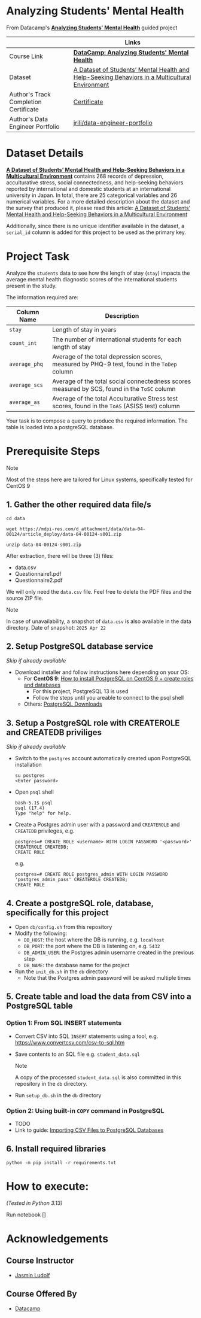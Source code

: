 # Analyzing Students' Mental Health
From Datacamp's **[Analyzing Students' Mental Health](https://app.datacamp.com/learn/projects/analyzing_students_mental_health/guided/SQL)** guided project


|            | Links|
| ---------- | -----|
|Course Link | **[DataCamp: Analyzing Students' Mental Health](https://app.datacamp.com/learn/projects/analyzing_students_mental_health/guided/SQL)**  |
| Dataset | [A Dataset of Students’ Mental Health and Help-Seeking Behaviors in a Multicultural Environment](https://www.mdpi.com/2306-5729/4/3/124) |
| Author's Track Completion Certificate|[Certificate](https://www.datacamp.com/completed/statement-of-accomplishment/track/5dac6f85d32d86a8dccba020cbbeacd8f3c9ed11) |
| Author's Data Engineer Portfolio | [jrili/data-engineer-portfolio](https://github.com/jrili/data-engineer-portfolio) |

# Dataset Details
**[A Dataset of Students’ Mental Health and Help-Seeking Behaviors in a Multicultural Environment](https://www.mdpi.com/2306-5729/4/3/124)** contains 268 records of depression, acculturative stress, social connectedness, and help-seeking behaviors reported by international and domestic students at an international university in Japan. In total, there are 25 categorical variables and 26 numerical variables. For a more detailed description about the dataset and the survey that produced it, please read this article: [A Dataset of Students’ Mental Health and Help-Seeking Behaviors in a Multicultural Environment](https://www.mdpi.com/2306-5729/4/3/124)

Additionally, since there is no unique identifier available in the dataset, a `serial_id` column is added for this project to be used as the primary key.

# Project Task
Analyze the `students` data to see how the length of stay (`stay`) impacts the average mental health diagnostic scores of the international students present in the study.

The information required are:

| Column Name | Description |
| ----------- | ----------- |
| `stay` | Length of stay in years |
| `count_int` | The number of international students for each length of stay |
| `average_phq` | Average of the total depression scores, measured by PHQ-9 test, found in the `ToDep` column |
| `average_scs` | Average of the total social connectedness scores measured by SCS, found in the `ToSC` column |
| `average_as` | Average of the total Acculturative Stress test scores, found in the `ToAS` (ASISS test) column |

Your task is to compose a query to produce the required information. The table is loaded into a postgreSQL database. 

# Prerequisite Steps

> [!NOTE]
> Most of the steps here are tailored for Linux systems, specifically tested for CentOS 9

## 1. Gather the other required data file/s
```
cd data

wget https://mdpi-res.com/d_attachment/data/data-04-00124/article_deploy/data-04-00124-s001.zip

unzip data-04-00124-s001.zip

```

After extraction, there will be three (3) files:
* data.csv 
* Questionnaire1.pdf 
* Questionnaire2.pdf

We will only need the `data.csv` file. Feel free to delete the PDF files and the source ZIP file.

> [!NOTE]
> In case of unavailability, a snapshot of `data.csv` is also available in the data directory.
> Date of snapshot: `2025 Apr 22`

## 2. Setup PostgreSQL database service
_Skip if already available_
* Download installer and follow instructions here depending on your OS:
  * For **CentOS 9**: [How to install PostgreSQL on CentOS 9 + create roles and databases](https://www.hostinger.com/tutorials/how-to-install-postgresql-on-centos)
    * For this project, PostgreSQL 13 is used
    * Follow the steps until you areable to connect to the psql shell
  * Others: [PostgreSQL Downloads](https://www.postgresql.org/download/)

## 3. Setup a PostgreSQL role with CREATEROLE and CREATEDB priviliges
_Skip if already available_

* Switch to the `postgres` account automatically created upon PostgreSQL installation
    ```
    su postgres
    <Enter password>
    ```
* Open `psql` shell
    ```
    bash-5.1$ psql
	psql (17.4)
	Type "help" for help.
    ```
* Create a Postgres admin user with a password and `CREATEROLE` and `CREATEDB` privileges, e.g.
    ```
    postgres=# CREATE ROLE <username> WITH LOGIN PASSWORD '<password>' CREATEROLE CREATEDB;
	CREATE ROLE
    ```

    e.g.
    ```
    postgres=# CREATE ROLE postgres_admin WITH LOGIN PASSWORD 'postgres_admin_pass' CREATEROLE CREATEDB;
	CREATE ROLE
    ```

## 4. Create a postgreSQL role, database, specifically for this project
* Open `db/config.sh` from this repository
* Modify the following:
    * `DB_HOST`: the host where the DB is running, e.g. `localhost`
    * `DB_PORT`: the port where the DB is listening on, e.g. `5432`
    * `DB_ADMIN_USER`: the Postgres admin username created in the previous step
    * `DB_NAME`: the database name for the project
* Run the `init_db.sh` in the `db` directory
    * Note that the Postgres admin password will be asked multiple times

## 5. Create table and load the data from CSV into a PostgreSQL table
### Option 1: From SQL INSERT statements
* Convert CSV into SQL `INSERT` statements using a tool, e.g. https://www.convertcsv.com/csv-to-sql.htm

* Save contents to an SQL file e.g. `student_data.sql`
    > [!NOTE]
    > A copy of the processed `student_data.sql` is also committed in this repository in the `db` directory.

* Run `setup_db.sh` in the `db` directory


### Option 2: Using built-in `COPY` command in PostgreSQL
* TODO
* Link to guide: [Importing CSV Files to PostgreSQL Databases](https://web.archive.org/web/20101030205652/http://ensode.net/postgresql_csv_import.html)

## 6. Install required libraries
```
python -m pip install -r requirements.txt
```

# How to execute:
_(Tested in Python 3.13)_

Run notebook []


# Acknowledgements
## Course Instructor
- [Jasmin Ludolf](https://www.datacamp.com/instructors/jasminludolf)
## Course Offered By
* [Datacamp](https://app.datacamp.com/)
